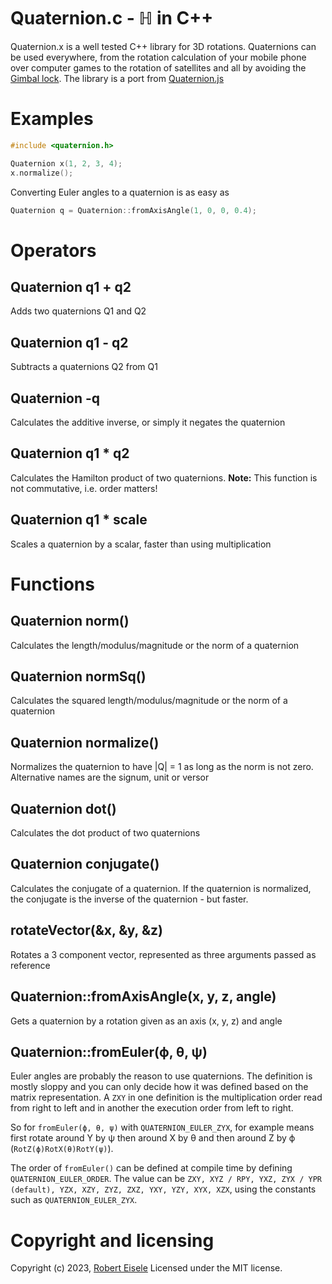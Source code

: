 # Quaternion.c - ℍ in C++

Quaternion.x is a well tested C++ library for 3D rotations. Quaternions can be used everywhere, from the rotation calculation of your mobile phone over computer games to the rotation of satellites and all by avoiding the [Gimbal lock](https://en.wikipedia.org/wiki/Gimbal_lock). The library is a port from [Quaternion.js](https://github.com/rawify/Quaternion.js)


# Examples

```cpp
#include <quaternion.h>

Quaternion x(1, 2, 3, 4);
x.normalize();
```

Converting Euler angles to a quaternion is as easy as 

```cpp
Quaternion q = Quaternion::fromAxisAngle(1, 0, 0, 0.4);
```

Operators
===

Quaternion q1 + q2
---
Adds two quaternions Q1 and Q2

Quaternion q1 - q2
---
Subtracts a quaternions Q2 from Q1

Quaternion -q
---
Calculates the additive inverse, or simply it negates the quaternion

Quaternion q1 * q2
---
Calculates the Hamilton product of two quaternions. **Note:** This function is not commutative, i.e. order matters!

Quaternion q1 * scale
---
Scales a quaternion by a scalar, faster than using multiplication

Functions
===

Quaternion norm()
---
Calculates the length/modulus/magnitude or the norm of a quaternion

Quaternion normSq()
---
Calculates the squared length/modulus/magnitude or the norm of a quaternion

Quaternion normalize()
---
Normalizes the quaternion to have |Q| = 1 as long as the norm is not zero. Alternative names are the signum, unit or versor

Quaternion dot()
---
Calculates the dot product of two quaternions

Quaternion conjugate()
---
Calculates the conjugate of a quaternion. If the quaternion is normalized, the conjugate is the inverse of the quaternion - but faster.

rotateVector(&x, &y, &z)
---
Rotates a 3 component vector, represented as three arguments passed as reference

Quaternion::fromAxisAngle(x, y, z, angle)
---
Gets a quaternion by a rotation given as an axis (x, y, z) and angle


Quaternion::fromEuler(ϕ, θ, ψ)
---
Euler angles are probably the reason to use quaternions. The definition is mostly sloppy and you can only decide how it was defined based on the matrix representation. A `ZXY` in one definition is the multiplication order read from right to left and in another the execution order from left to right.

So for `fromEuler(ϕ, θ, ψ)` with `QUATERNION_EULER_ZYX`, for example means first rotate around Y by ψ then around X by θ and then around Z by ϕ (`RotZ(ϕ)RotX(θ)RotY(ψ)`).

The order of `fromEuler()` can be defined at compile time by defining `QUATERNION_EULER_ORDER`. The value can be `ZXY, XYZ / RPY, YXZ, ZYX / YPR (default), YZX, XZY, ZYZ, ZXZ, YXY, YZY, XYX, XZX`, using the constants such as `QUATERNION_EULER_ZYX`.

Copyright and licensing
===
Copyright (c) 2023, [Robert Eisele](https://raw.org/)
Licensed under the MIT license.

